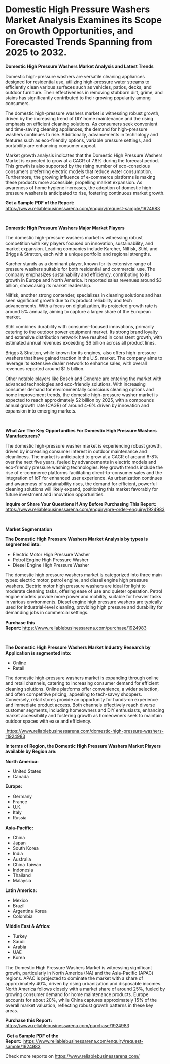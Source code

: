 <p><h1>Domestic High Pressure Washers Market Analysis Examines its Scope on Growth Opportunities, and Forecasted Trends Spanning from 2025 to 2032.</h1></p><p><strong>Domestic High Pressure Washers Market Analysis and Latest Trends</strong></p>
<p><p>Domestic high-pressure washers are versatile cleaning appliances designed for residential use, utilizing high-pressure water streams to efficiently clean various surfaces such as vehicles, patios, decks, and outdoor furniture. Their effectiveness in removing stubborn dirt, grime, and stains has significantly contributed to their growing popularity among consumers.</p><p>The domestic high-pressure washers market is witnessing robust growth, driven by the increasing trend of DIY home maintenance and the rising emphasis on efficient cleaning solutions. As consumers seek convenient and time-saving cleaning appliances, the demand for high-pressure washers continues to rise. Additionally, advancements in technology and features such as eco-friendly options, variable pressure settings, and portability are enhancing consumer appeal.</p><p>Market growth analysis indicates that the Domestic High Pressure Washers Market is expected to grow at a CAGR of 7.8% during the forecast period. This growth is also supported by the rising number of eco-conscious consumers preferring electric models that reduce water consumption. Furthermore, the growing influence of e-commerce platforms is making these products more accessible, propelling market expansion. As awareness of home hygiene increases, the adoption of domestic high-pressure washers is anticipated to rise, fostering continuous market growth.</p></p>
<p><strong>Get a Sample PDF of the Report:&nbsp;</strong> <a href="https://www.reliablebusinessarena.com/enquiry/request-sample/1924983?utm_campaign=1948&utm_medium=2&utm_source=Github&utm_content=ia&utm_term=14012025&utm_id=domestic-high-pressure-washers">https://www.reliablebusinessarena.com/enquiry/request-sample/1924983</a></p>
<p>&nbsp;</p>
<p><strong>Domestic High Pressure Washers Major Market Players</strong></p>
<p><p>The domestic high-pressure washers market is witnessing robust competition with key players focused on innovation, sustainability, and market expansion. Leading companies include Karcher, Nilfisk, Stihl, and Briggs & Stratton, each with a unique portfolio and regional strengths.</p><p>Karcher stands as a dominant player, known for its extensive range of pressure washers suitable for both residential and commercial use. The company emphasizes sustainability and efficiency, contributing to its growth in Europe and North America. It reported sales revenues around $3 billion, showcasing its market leadership.</p><p>Nilfisk, another strong contender, specializes in cleaning solutions and has seen significant growth due to its product reliability and tech advancements. With a focus on digitalization, its projected growth rate is around 5% annually, aiming to capture a larger share of the European market.</p><p>Stihl combines durability with consumer-focused innovations, primarily catering to the outdoor power equipment market. Its strong brand loyalty and extensive distribution network have resulted in consistent growth, with estimated annual revenues exceeding $6 billion across all product lines.</p><p>Briggs & Stratton, while known for its engines, also offers high-pressure washers that have gained traction in the U.S. market. The company aims to leverage its extensive dealer network to enhance sales, with overall revenues reported around $1.5 billion.</p><p>Other notable players like Bosch and Generac are entering the market with advanced technologies and eco-friendly solutions. With increasing consumer demand for environmentally conscious cleaning options and home improvement trends, the domestic high-pressure washer market is expected to reach approximately $2 billion by 2025, with a compounds annual growth rate (CAGR) of around 4-6% driven by innovation and expansion into emerging markets.</p></p>
<p>&nbsp;</p>
<p><strong>What Are The Key Opportunities For Domestic High Pressure Washers Manufacturers?</strong></p>
<p><p>The domestic high-pressure washer market is experiencing robust growth, driven by increasing consumer interest in outdoor maintenance and cleanliness. The market is anticipated to grow at a CAGR of around 6-8% over the next five years, fueled by advancements in electric models and eco-friendly pressure washing technologies. Key growth trends include the rise of e-commerce platforms facilitating direct-to-consumer sales and the integration of IoT for enhanced user experience. As urbanization continues and awareness of sustainability rises, the demand for efficient, powerful cleaning solutions will likely expand, positioning this market favorably for future investment and innovation opportunities.</p></p>
<p><strong>Inquire or Share Your Questions If Any Before Purchasing This Report:</strong> <a href="https://www.reliablebusinessarena.com/enquiry/pre-order-enquiry/1924983?utm_campaign=1948&utm_medium=2&utm_source=Github&utm_content=ia&utm_term=14012025&utm_id=domestic-high-pressure-washers">https://www.reliablebusinessarena.com/enquiry/pre-order-enquiry/1924983</a></p>
<p>&nbsp;</p>
<p><strong>Market Segmentation</strong></p>
<p><strong>The Domestic High Pressure Washers Market Analysis by types is segmented into:</strong></p>
<p><ul><li>Electric Motor High Pressure Washer</li><li>Petrol Engine High Pressure Washer</li><li>Diesel Engine High Pressure Washer</li></ul></p>
<p><p>The domestic high pressure washers market is categorized into three main types: electric motor, petrol engine, and diesel engine high pressure washers. Electric motor high pressure washers are ideal for light to moderate cleaning tasks, offering ease of use and quieter operation. Petrol engine models provide more power and mobility, suitable for heavier tasks in various environments. Diesel engine high pressure washers are typically used for industrial-level cleaning, providing high pressure and durability for demanding jobs in commercial settings.</p></p>
<p><strong>Purchase this Report:&nbsp;</strong><a href="https://www.reliablebusinessarena.com/purchase/1924983?utm_campaign=1948&utm_medium=2&utm_source=Github&utm_content=ia&utm_term=14012025&utm_id=domestic-high-pressure-washers">https://www.reliablebusinessarena.com/purchase/1924983</a></p>
<p>&nbsp;</p>
<p><strong>The Domestic High Pressure Washers Market Industry Research by Application is segmented into:</strong></p>
<p><ul><li>Online</li><li>Retail</li></ul></p>
<p><p>The domestic high-pressure washers market is expanding through online and retail channels, catering to increasing consumer demand for efficient cleaning solutions. Online platforms offer convenience, a wider selection, and often competitive pricing, appealing to tech-savvy shoppers. Conversely, retail stores provide an opportunity for hands-on experience and immediate product access. Both channels effectively reach diverse customer segments, including homeowners and DIY enthusiasts, enhancing market accessibility and fostering growth as homeowners seek to maintain outdoor spaces with ease and efficiency.</p></p>
<p><a href="https://www.reliablebusinessarena.com/domestic-high-pressure-washers-r1924983?utm_campaign=1948&utm_medium=2&utm_source=Github&utm_content=ia&utm_term=14012025&utm_id=domestic-high-pressure-washers">&nbsp;https://www.reliablebusinessarena.com/domestic-high-pressure-washers-r1924983</a></p>
<p><strong>In terms of Region, the Domestic High Pressure Washers Market Players available by Region are:</strong></p>
<p>
    <p> <strong> North America: </strong>
        <ul>
            <li>United States</li>
            <li>Canada</li>
        </ul>
        </p> 
    <p> <strong> Europe: </strong>
        <ul>
            <li>Germany</li>
            <li>France</li>
            <li>U.K.</li>
            <li>Italy</li>
            <li>Russia</li>
        </ul>
        </p> 
    <p> <strong> Asia-Pacific: </strong>
        <ul>
            <li>China</li>
            <li>Japan</li>
            <li>South Korea</li>
            <li>India</li>
            <li>Australia</li>
            <li>China Taiwan</li>
            <li>Indonesia</li>
            <li>Thailand</li>
            <li>Malaysia</li>
        </ul>
        </p> 
    <p> <strong> Latin America: </strong>
        <ul>
            <li>Mexico</li>
            <li>Brazil</li>
            <li>Argentina Korea</li>
            <li>Colombia</li>
        </ul>
        </p> 
    <p> <strong> Middle East & Africa: </strong>
        <ul>
            <li>Turkey</li>
            <li>Saudi</li>
            <li>Arabia</li>
            <li>UAE</li>
            <li>Korea</li>
        </ul>
    </p>
    </p>
<p><p>The Domestic High Pressure Washers Market is witnessing significant growth, particularly in North America (NA) and the Asia-Pacific (APAC) regions. APAC is projected to dominate the market with a share of approximately 40%, driven by rising urbanization and disposable incomes. North America follows closely with a market share of around 25%, fueled by growing consumer demand for home maintenance products. Europe accounts for about 20%, while China captures approximately 15% of the overall market valuation, reflecting robust growth patterns in these key areas.</p></p>
<p><strong>Purchase this Report: </strong><a href="https://www.reliablebusinessarena.com/purchase/1924983?utm_campaign=1948&utm_medium=2&utm_source=Github&utm_content=ia&utm_term=14012025&utm_id=domestic-high-pressure-washers">https://www.reliablebusinessarena.com/purchase/1924983</a></p>
<p>&nbsp;<strong>Get a Sample PDF of the Report:&nbsp;&nbsp;</strong><a href="https://www.reliablebusinessarena.com/enquiry/request-sample/1924983?utm_campaign=1948&utm_medium=2&utm_source=Github&utm_content=ia&utm_term=14012025&utm_id=domestic-high-pressure-washers">https://www.reliablebusinessarena.com/enquiry/request-sample/1924983</a></p>
<p><strong></strong></p>
<p>Check more reports on <a href="https://www.reliablebusinessarena.com/?utm_campaign=1948&utm_medium=2&utm_source=Github&utm_content=ia&utm_term=14012025&utm_id=domestic-high-pressure-washers">https://www.reliablebusinessarena.com/</a></p>